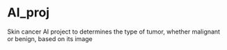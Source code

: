 # AI_proj
Skin cancer AI project to determines the type of tumor, whether malignant or benign, based on its image
